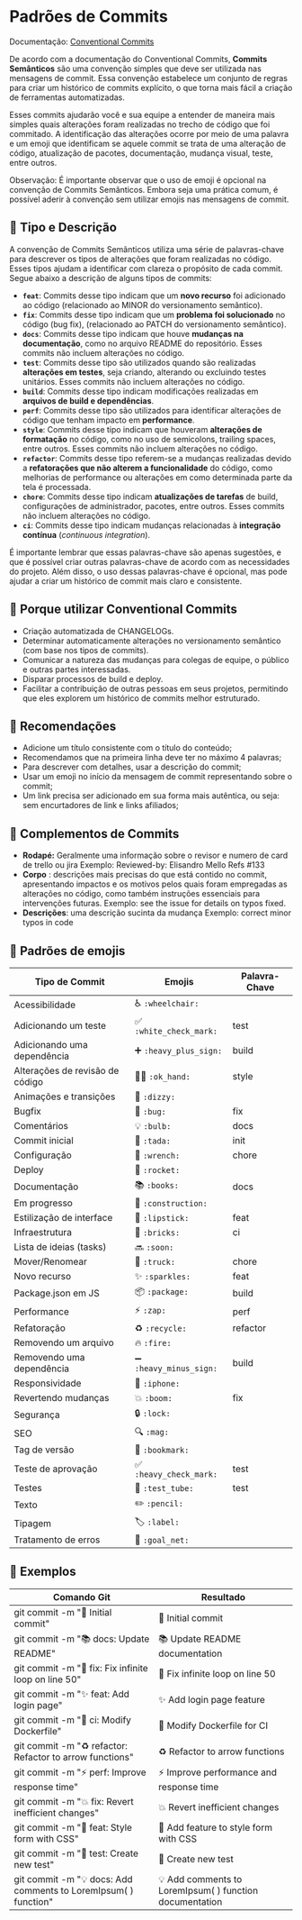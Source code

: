 # Padrões de Commits

Documentação: [Conventional Commits](https://www.conventionalcommits.org/en/v1.0.0/)

De acordo com a documentação do Conventional Commits, **Commits Semânticos** são uma convenção simples que deve ser utilizada nas mensagens de commit. Essa convenção estabelece um conjunto de regras para criar um histórico de commits explícito, o que torna mais fácil a criação de ferramentas automatizadas.

Esses commits ajudarão você e sua equipe a entender de maneira mais simples quais alterações foram realizadas no trecho de código que foi commitado. A identificação das alterações ocorre por meio de uma palavra e um emoji que identificam se aquele commit se trata de uma alteração de código, atualização de pacotes, documentação, mudança visual, teste, entre outros.

Observação: É importante observar que o uso de emoji é opcional na convenção de Commits Semânticos. Embora seja uma prática comum, é possível aderir à convenção sem utilizar emojis nas mensagens de commit.

## 💬 Tipo e Descrição

A convenção de Commits Semânticos utiliza uma série de palavras-chave para descrever os tipos de alterações que foram realizadas no código. Esses tipos ajudam a identificar com clareza o propósito de cada commit. Segue abaixo a descrição de alguns tipos de commits:

- **`feat`**: Commits desse tipo indicam que um **novo recurso** foi adicionado ao código (relacionado ao MINOR do versionamento semântico).
- **`fix`**: Commits desse tipo indicam que um **problema foi solucionado** no código (bug fix), (relacionado ao PATCH do versionamento semântico).
- **`docs`**: Commits desse tipo indicam que houve **mudanças na documentação**, como no arquivo README do repositório. Esses commits não incluem alterações no código.
- **`test`**: Commits desse tipo são utilizados quando são realizadas **alterações em testes**, seja criando, alterando ou excluindo testes unitários. Esses commits não incluem alterações no código.
- **`build`**: Commits desse tipo indicam modificações realizadas em **arquivos de build e dependências**.
- **`perf`**: Commits desse tipo são utilizados para identificar alterações de código que tenham impacto em **performance**.
- **`style`**: Commits desse tipo indicam que houveram **alterações de formatação** no código, como no uso de semicolons, trailing spaces, entre outros. Esses commits não incluem alterações no código.
- **`refactor`**: Commits desse tipo referem-se a mudanças realizadas devido a **refatorações que não alterem a funcionalidade** do código, como melhorias de performance ou alterações em como determinada parte da tela é processada.
- **`chore`**: Commits desse tipo indicam **atualizações de tarefas** de build, configurações de administrador, pacotes, entre outros. Esses commits não incluem alterações no código.
- **`ci`**: Commits desse tipo indicam mudanças relacionadas à **integração contínua** (*continuous integration*).

É importante lembrar que essas palavras-chave são apenas sugestões, e que é possível criar outras palavras-chave de acordo com as necessidades do projeto. Além disso, o uso dessas palavras-chave é opcional, mas pode ajudar a criar um histórico de commit mais claro e consistente.

## 🎯 **Porque utilizar Conventional Commits**

- Criação automatizada de CHANGELOGs.
- Determinar automaticamente alterações no versionamento semântico (com base nos tipos de commits).
- Comunicar a natureza das mudanças para colegas de equipe, o público e outras partes interessadas.
- Disparar processos de build e deploy.
- Facilitar a contribuição de outras pessoas em seus projetos, permitindo que eles explorem um histórico de commits melhor estruturado.

## 🏅 Recomendações

- Adicione um título consistente com o título do conteúdo;
- Recomendamos que na primeira linha deve ter no máximo 4 palavras;
- Para descrever com detalhes, usar a descrição do commit;
- Usar um emoji no início da mensagem de commit representando sobre o commit;
- Um link precisa ser adicionado em sua forma mais autêntica, ou seja: sem encurtadores de link e links afiliados;

## 🍧 Complementos de Commits

- **Rodapé:** Geralmente uma informação sobre o revisor e numero de card de trello ou jira
Exemplo: Reviewed-by: Elisandro Mello Refs #133
- **Corpo** : descrições mais precisas do que está contido no commit, apresentando impactos e os motivos pelos quais foram empregadas as alterações no código, como também instruções essenciais para intervenções futuras.
Exemplo: see the issue for details on typos fixed.
- **Descrições**: uma descrição sucinta da mudança
Exemplo: correct minor typos in code

## 📌 **Padrões de emojis**

| Tipo de Commit | Emojis | Palavra-Chave |
| --- | --- | --- |
| Acessibilidade | ♿ `:wheelchair:` |  |
| Adicionando um teste | ✅ `:white_check_mark:` | test |
| Adicionando uma dependência | ➕ `:heavy_plus_sign:` | build |
| Alterações de revisão de código | 👌🏾 `:ok_hand:` | style |
| Animações e transições | 💫 `:dizzy:` |  |
| Bugfix | 🐛 `:bug:` | fix |
| Comentários | 💡 `:bulb:` | docs |
| Commit inicial | 🎉 `:tada:` | init |
| Configuração | 🔧 `:wrench:` | chore |
| Deploy | 🚀 `:rocket:`  |  |
| Documentação | 📚 `:books:` | docs |
| Em progresso | 🚧 `:construction:` |  |
| Estilização de interface | 💄 `:lipstick:` | feat |
| Infraestrutura | 🧱 `:bricks:` | ci |
| Lista de ideias (tasks) | 🔜 `:soon:` |  |
| Mover/Renomear | 🚛 `:truck:` | chore |
| Novo recurso | ✨ `:sparkles:` | feat |
| Package.json em JS | 📦 `:package:` | build |
| Performance | ⚡ `:zap:` | perf |
| Refatoração | ♻️ `:recycle:` | refactor |
| Removendo um arquivo | 🔥 `:fire:` |  |
| Removendo uma dependência | ➖ `:heavy_minus_sign:` | build |
| Responsividade | 📱 `:iphone:` |  |
| Revertendo mudanças | 💥 `:boom:` | fix |
| Segurança | 🔒 `:lock:` |  |
| SEO | 🔍 `:mag:`  |  |
| Tag de versão | 📑 `:bookmark:` |  |
| Teste de aprovação | ✅ `:heavy_check_mark:` | test |
| Testes | 🧪 `:test_tube:` | test |
| Texto | ✏️ `:pencil:` |  |
| Tipagem | 🏷️ `:label:` |  |
| Tratamento de erros | 🥅 `:goal_net:` |  |

## **🔆 Exemplos**

| Comando Git | Resultado |
| --- | --- |
| git commit -m ":tada: Initial commit" | 🎉 Initial commit |
| git commit -m ":books: docs: Update README" | 📚 Update README documentation |
| git commit -m ":bug: fix: Fix infinite loop on line 50" | 🐛 Fix infinite loop on line 50 |
| git commit -m ":sparkles: feat: Add login page" | ✨ Add login page feature |
| git commit -m ":bricks: ci: Modify Dockerfile" | 🧱 Modify Dockerfile for CI |
| git commit -m ":recycle: refactor: Refactor to arrow functions" | ♻️ Refactor to arrow functions |
| git commit -m ":zap: perf: Improve response time" | ⚡ Improve performance and response time |
| git commit -m ":boom: fix: Revert inefficient changes" | 💥 Revert inefficient changes |
| git commit -m ":lipstick: feat: Style form with CSS" | 💄 Add feature to style form with CSS |
| git commit -m ":test_tube: test: Create new test" | 🧪 Create new test |
| git commit -m ":bulb: docs: Add comments to LoremIpsum( ) function" | 💡 Add comments to LoremIpsum( ) function documentation |
